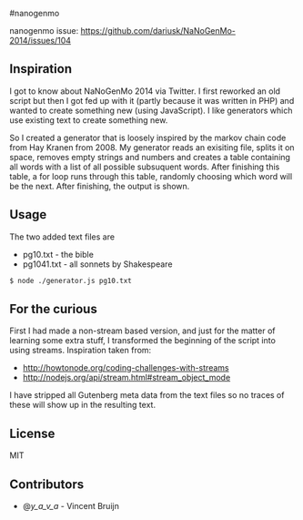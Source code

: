 #nanogenmo

nanogenmo issue: https://github.com/dariusk/NaNoGenMo-2014/issues/104

## Inspiration

I got to know about NaNoGenMo 2014 via Twitter. I first reworked an old script but then I got fed up with it (partly because it was written in PHP) and wanted to create something new (using JavaScript). I like generators which use existing text to create something new.

So I created a generator that is loosely inspired by the markov chain code from Hay Kranen from 2008. My generator reads an exisiting file, splits it on space, removes empty strings and numbers and creates a table containing all words with a list of all possible subsuquent words. After finishing this table, a for loop runs through this table, randomly choosing which word will be the next. After finishing, the output is shown.

## Usage
The two added text files are

* pg10.txt - the bible
* pg1041.txt - all sonnets by Shakespeare

```bash
$ node ./generator.js pg10.txt
```

## For the curious

First I had made a non-stream based version, and just for the matter of learning some extra stuff, I transformed the beginning of the script into using streams. Inspiration taken from:

* http://howtonode.org/coding-challenges-with-streams
* http://nodejs.org/api/stream.html#stream_object_mode

I have stripped all Gutenberg meta data from the text files so no traces of these will show up in the resulting text.

## License
MIT

## Contributors
* @_y_a_v_a_ - Vincent Bruijn